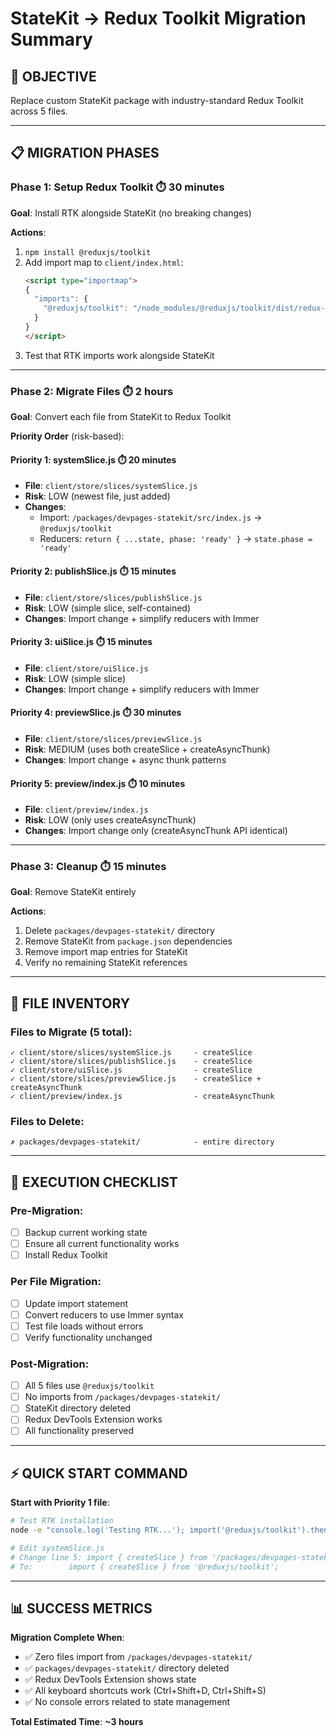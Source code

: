 # StateKit → Redux Toolkit Migration Summary

## 🎯 OBJECTIVE
Replace custom StateKit package with industry-standard Redux Toolkit across 5 files.

---

## 📋 MIGRATION PHASES

### **Phase 1: Setup Redux Toolkit** ⏱️ 30 minutes
**Goal**: Install RTK alongside StateKit (no breaking changes)

**Actions**:
1. `npm install @reduxjs/toolkit`
2. Add import map to `client/index.html`:
   ```html
   <script type="importmap">
   {
     "imports": {
       "@reduxjs/toolkit": "/node_modules/@reduxjs/toolkit/dist/redux-toolkit.esm.js"
     }
   }
   </script>
   ```
3. Test that RTK imports work alongside StateKit

---

### **Phase 2: Migrate Files** ⏱️ 2 hours
**Goal**: Convert each file from StateKit to Redux Toolkit

**Priority Order** (risk-based):

#### **Priority 1: systemSlice.js** ⏱️ 20 minutes
- **File**: `client/store/slices/systemSlice.js`
- **Risk**: LOW (newest file, just added)
- **Changes**: 
  - Import: `/packages/devpages-statekit/src/index.js` → `@reduxjs/toolkit`
  - Reducers: `return { ...state, phase: 'ready' }` → `state.phase = 'ready'`

#### **Priority 2: publishSlice.js** ⏱️ 15 minutes  
- **File**: `client/store/slices/publishSlice.js`
- **Risk**: LOW (simple slice, self-contained)
- **Changes**: Import change + simplify reducers with Immer

#### **Priority 3: uiSlice.js** ⏱️ 15 minutes
- **File**: `client/store/uiSlice.js` 
- **Risk**: LOW (simple slice)
- **Changes**: Import change + simplify reducers with Immer

#### **Priority 4: previewSlice.js** ⏱️ 30 minutes
- **File**: `client/store/slices/previewSlice.js`
- **Risk**: MEDIUM (uses both createSlice + createAsyncThunk)
- **Changes**: Import change + async thunk patterns

#### **Priority 5: preview/index.js** ⏱️ 10 minutes
- **File**: `client/preview/index.js`
- **Risk**: LOW (only uses createAsyncThunk)
- **Changes**: Import change only (createAsyncThunk API identical)

---

### **Phase 3: Cleanup** ⏱️ 15 minutes
**Goal**: Remove StateKit entirely

**Actions**:
1. Delete `packages/devpages-statekit/` directory
2. Remove StateKit from `package.json` dependencies
3. Remove import map entries for StateKit
4. Verify no remaining StateKit references

---

## 📁 FILE INVENTORY

### **Files to Migrate** (5 total):
```
✓ client/store/slices/systemSlice.js     - createSlice
✓ client/store/slices/publishSlice.js    - createSlice  
✓ client/store/uiSlice.js                - createSlice
✓ client/store/slices/previewSlice.js    - createSlice + createAsyncThunk
✓ client/preview/index.js                - createAsyncThunk
```

### **Files to Delete**:
```
✗ packages/devpages-statekit/            - entire directory
```

---

## 🚦 EXECUTION CHECKLIST

### **Pre-Migration**:
- [ ] Backup current working state
- [ ] Ensure all current functionality works
- [ ] Install Redux Toolkit

### **Per File Migration**:
- [ ] Update import statement
- [ ] Convert reducers to use Immer syntax
- [ ] Test file loads without errors
- [ ] Verify functionality unchanged

### **Post-Migration**:
- [ ] All 5 files use `@reduxjs/toolkit`
- [ ] No imports from `/packages/devpages-statekit/`
- [ ] StateKit directory deleted
- [ ] Redux DevTools Extension works
- [ ] All functionality preserved

---

## ⚡ QUICK START COMMAND

**Start with Priority 1 file**:
```bash
# Test RTK installation
node -e "console.log('Testing RTK...'); import('@reduxjs/toolkit').then(() => console.log('✅ RTK ready')).catch(err => console.log('❌ RTK not ready:', err.message))"

# Edit systemSlice.js
# Change line 5: import { createSlice } from '/packages/devpages-statekit/src/index.js';
# To:        import { createSlice } from '@reduxjs/toolkit';
```

---

## 📊 SUCCESS METRICS

**Migration Complete When**:
- ✅ Zero files import from `/packages/devpages-statekit/`
- ✅ `packages/devpages-statekit/` directory deleted
- ✅ Redux DevTools Extension shows state
- ✅ All keyboard shortcuts work (Ctrl+Shift+D, Ctrl+Shift+S)
- ✅ No console errors related to state management

**Total Estimated Time**: **~3 hours**